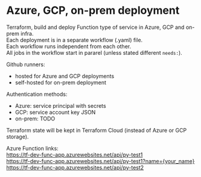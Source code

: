 # Azure, GCP, on-prem deployment
Terraform, build and deploy Function type of service in Azure, GCP and on-prem infra.  
Each deployment is in a separate workflow (.yaml) file.  
Each workflow runs independent from each other.  
All jobs in the workflow start in pararel (unless stated different `needs:`).  

Github runners:
- hosted for Azure and GCP deployments  
- self-hosted for on-prem deployment  

Authentication methods:
- Azure: service principal with secrets  
- GCP: service account key JSON  
- on-prem: TODO

Terraform state will be kept in Terraform Cloud (instead of Azure or GCP storage).  

Azure Function links:  
https://tf-dev-func-app.azurewebsites.net/api/py-test1  
https://tf-dev-func-app.azurewebsites.net/api/py-test1?name={your_name}  
https://tf-dev-func-app.azurewebsites.net/api/py-test2  

